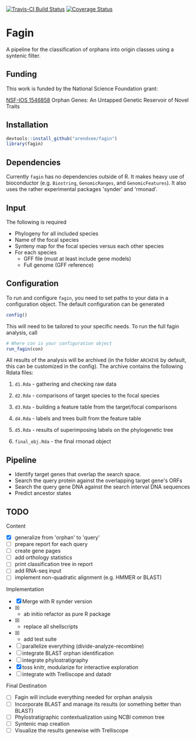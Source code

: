 [![Travis-CI Build Status](https://travis-ci.org/arendsee/fagin.svg?branch=dev)](https://travis-ci.org/arendsee/fagin)
[![Coverage Status](https://img.shields.io/codecov/c/github/arendsee/fagin/master.svg)](https://codecov.io/github/arendsee/fagin?branch=dev)

# Fagin

A pipeline for the classification of orphans into origin classes using a syntenic filter.

## Funding

This work is funded by the National Science Foundation grant:

[NSF-IOS 1546858](https://www.nsf.gov/awardsearch/showAward?AWD_ID=1546858)
Orphan Genes: An Untapped Genetic Reservoir of Novel Traits

## Installation

```R
devtools::install_github("arendsee/fagin")
library(fagin)
```

## Dependencies

Currently `fagin` has no dependencies outside of R. It makes heavy use of
bioconductor (e.g. `Biostring`, `GenomicRanges`, and `GenomicFeatures`). It
also uses the rather experimental packages 'synder' and 'rmonad'.

## Input

The following is required

 - Phylogeny for all included species
 - Name of the focal species
 - Synteny map for the focal species versus each other species
 - For each species
   - GFF file (must at least include gene models)
   - Full genome (GFF reference)

## Configuration

To run and configure `fagin`, you need to set paths to your data in
a configuration object. The default configuration can be generated

```R
config()
```

This will need to be tailored to your specific needs. To run the full fagin analysis, call

```R
# Where con is your configuration object
run_fagin(con)
```

All results of the analysis will be archived (in the folder `ARCHIVE` by
default, this can be customized in the config). The archive contains the
following Rdata files:

 1. `d1.Rda` - gathering and checking raw data

 2. `d2.Rda` - comparisons of target species to the focal species

 3. `d3.Rda` - building a feature table from the target/focal comparisons

 4. `d4.Rda` - labels and trees built from the feature table

 5. `d5.Rda` - results of superimposing labels on the phylogenetic tree

 6. `final_obj.Rda` -  the final rmonad object


## Pipeline

 - Identify target genes that overlap the search space.
 - Search the query protein against the overlapping target gene's ORFs
 - Search the query gene DNA against the search interval DNA sequences
 - Predict ancestor states


## TODO

Content
 - [x] generalize from 'orphan' to 'query'
 - [ ] prepare report for each query
 - [ ] create gene pages
 - [ ] add orthology statistics
 - [ ] print classification tree in report
 - [ ] add RNA-seq input
 - [ ] implement non-quadratic alignment (e.g. HMMER or BLAST)

Implementation
 - [x] Merge with R synder version
 - [x] * ab initio refactor as pure R package
 - [x] * replace all shellscripts
 - [x] * add test suite
 - [ ] parallelize everything (divide-analyze-recombine)
 - [ ] integrate BLAST orphan identification
 - [ ] integrate phylostratigraphy
 - [x] toss knitr, modularize for interactive exploration
 - [ ] integrate with Trelliscope and datadr

Final Destination
 - [ ] Fagin will include everything needed for orphan analysis
 - [ ] Incorporate BLAST and manage its results (or something better than BLAST)
 - [ ] Phylostratigraphic contextualization using NCBI common tree
 - [ ] Syntenic map creation
 - [ ] Visualize the results genewise with Trelliscope
